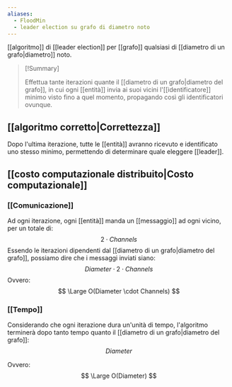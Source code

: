 ```yaml
---
aliases:
  - FloodMin
  - leader election su grafo di diametro noto
---
```


[[algoritmo]] di [[leader election]] per [[grafo]] qualsiasi di [[diametro di un grafo|diametro]] noto.

> [!Summary]
> 
> Effettua tante iterazioni quante il [[diametro di un grafo|diametro del grafo]], in cui ogni [[entità]] invia ai suoi vicini l'[[identificatore]] minimo visto fino a quel momento, propagando così gli identificatori ovunque.

## [[algoritmo corretto|Correttezza]]

Dopo l'ultima iterazione, tutte le [[entità]] avranno ricevuto e identificato uno stesso minimo, permettendo di determinare quale eleggere [[leader]].

## [[costo computazionale distribuito|Costo computazionale]]

### [[Comunicazione]]

Ad ogni iterazione, ogni [[entità]] manda un [[messaggio]] ad ogni vicino, per un totale di:
$$
2 \cdot Channels
$$
Essendo le iterazioni dipendenti dal [[diametro di un grafo|diametro del grafo]], possiamo dire che i messaggi inviati siano:
$$
Diameter \cdot 2 \cdot Channels
$$
Ovvero:
$$
\Large O(Diameter \cdot Channels)
$$

### [[Tempo]]

Considerando che ogni iterazione dura un'unità di tempo, l'algoritmo terminerà dopo tanto tempo quanto il [[diametro di un grafo|diametro del grafo]]:
$$
Diameter
$$

Ovvero:
$$
\Large O(Diameter)
$$